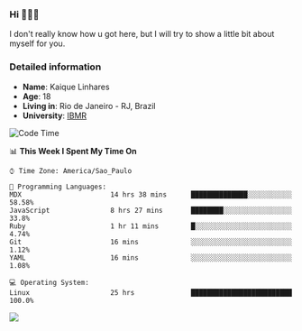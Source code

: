 ### Hi 🙋🏽‍♂️

I don't really know how u got here, but I will try to show a little bit about myself for you.

### Detailed information

* **Name**: Kaique Linhares
* **Age**: 18
* **Living in**: Rio  de Janeiro - RJ, Brazil
* **University**: [IBMR](https://www.ibmr.br/)

<!--START_SECTION:waka-->
![Code Time](http://img.shields.io/badge/Code%20Time-391%20hrs%2037%20mins-blue)

📊 **This Week I Spent My Time On** 

```text
⌚︎ Time Zone: America/Sao_Paulo

💬 Programming Languages: 
MDX                      14 hrs 38 mins      ██████████████░░░░░░░░░░░   58.58% 
JavaScript               8 hrs 27 mins       ████████░░░░░░░░░░░░░░░░░   33.8% 
Ruby                     1 hr 11 mins        █░░░░░░░░░░░░░░░░░░░░░░░░   4.74% 
Git                      16 mins             ░░░░░░░░░░░░░░░░░░░░░░░░░   1.12% 
YAML                     16 mins             ░░░░░░░░░░░░░░░░░░░░░░░░░   1.08%

💻 Operating System: 
Linux                    25 hrs              █████████████████████████   100.0%

```


<!--END_SECTION:waka-->

<a href="https://www.linkedin.com/in/kaique-linhares-25a840208/"  target="_blank"><img src="https://img.shields.io/badge/-LinkedIn-%230077B5?style=for-the-badge&logo=linkedin&logoColor=white" target="_blank"></a>
